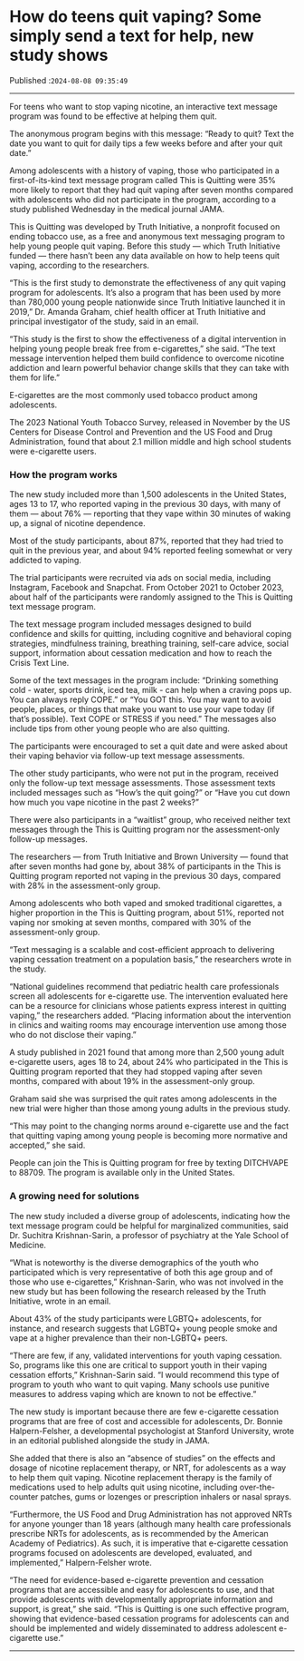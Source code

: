# How do teens quit vaping? Some simply send a text for help, new study shows

Published :`2024-08-08 09:35:49`

---

For teens who want to stop vaping nicotine, an interactive text message program was found to be effective at helping them quit.

The anonymous program begins with this message: “Ready to quit? Text the date you want to quit for daily tips a few weeks before and after your quit date.”

Among adolescents with a history of vaping, those who participated in a first-of-its-kind text message program called This is Quitting were 35% more likely to report that they had quit vaping after seven months compared with adolescents who did not participate in the program, according to a study published Wednesday in the medical journal JAMA.

This is Quitting was developed by Truth Initiative, a nonprofit focused on ending tobacco use, as a free and anonymous text messaging program to help young people quit vaping. Before this study — which Truth Initiative funded — there hasn’t been any data available on how to help teens quit vaping, according to the researchers.

“This is the first study to demonstrate the effectiveness of any quit vaping program for adolescents. It’s also a program that has been used by more than 780,000 young people nationwide since Truth Initiative launched it in 2019,” Dr. Amanda Graham, chief health officer at Truth Initiative and principal investigator of the study, said in an email.

“This study is the first to show the effectiveness of a digital intervention in helping young people break free from e-cigarettes,” she said. “The text message intervention helped them build confidence to overcome nicotine addiction and learn powerful behavior change skills that they can take with them for life.”

E-cigarettes are the most commonly used tobacco product among adolescents.

The 2023 National Youth Tobacco Survey, released in November by the US Centers for Disease Control and Prevention and the US Food and Drug Administration, found that about 2.1 million middle and high school students were e-cigarette users.

### How the program works

The new study included more than 1,500 adolescents in the United States, ages 13 to 17, who reported vaping in the previous 30 days, with many of them — about 76% — reporting that they vape within 30 minutes of waking up, a signal of nicotine dependence.

Most of the study participants, about 87%, reported that they had tried to quit in the previous year, and about 94% reported feeling somewhat or very addicted to vaping.

The trial participants were recruited via ads on social media, including Instagram, Facebook and Snapchat. From October 2021 to October 2023, about half of the participants were randomly assigned to the This is Quitting text message program.

The text message program included messages designed to build confidence and skills for quitting, including cognitive and behavioral coping strategies, mindfulness training, breathing training, self-care advice, social support, information about cessation medication and how to reach the Crisis Text Line.

Some of the text messages in the program include: “Drinking something cold - water, sports drink, iced tea, milk - can help when a craving pops up. You can always reply COPE.” or “You GOT this. You may want to avoid people, places, or things that make you want to use your vape today (if that’s possible). Text COPE or STRESS if you need.” The messages also include tips from other young people who are also quitting.

The participants were encouraged to set a quit date and were asked about their vaping behavior via follow-up text message assessments.

The other study participants, who were not put in the program, received only the follow-up text message assessments. Those assessment texts included messages such as “How’s the quit going?” or “Have you cut down how much you vape nicotine in the past 2 weeks?”

There were also participants in a “waitlist” group, who received neither text messages through the This is Quitting program nor the assessment-only follow-up messages.

The researchers — from Truth Initiative and Brown University — found that after seven months had gone by, about 38% of participants in the This is Quitting program reported not vaping in the previous 30 days, compared with 28% in the assessment-only group.

Among adolescents who both vaped and smoked traditional cigarettes, a higher proportion in the This is Quitting program, about 51%, reported not vaping nor smoking at seven months, compared with 30% of the assessment-only group.

“Text messaging is a scalable and cost-efficient approach to delivering vaping cessation treatment on a population basis,” the researchers wrote in the study.

“National guidelines recommend that pediatric health care professionals screen all adolescents for e-cigarette use. The intervention evaluated here can be a resource for clinicians whose patients express interest in quitting vaping,” the researchers added. “Placing information about the intervention in clinics and waiting rooms may encourage intervention use among those who do not disclose their vaping.”

A study published in 2021 found that among more than 2,500 young adult e-cigarette users, ages 18 to 24, about 24% who participated in the This is Quitting program reported that they had stopped vaping after seven months, compared with about 19% in the assessment-only group.

Graham said she was surprised the quit rates among adolescents in the new trial were higher than those among young adults in the previous study.

“This may point to the changing norms around e-cigarette use and the fact that quitting vaping among young people is becoming more normative and accepted,” she said.

People can join the This is Quitting program for free by texting DITCHVAPE to 88709. The program is available only in the United States.

### A growing need for solutions

The new study included a diverse group of adolescents, indicating how the text message program could be helpful for marginalized communities, said Dr. Suchitra Krishnan-Sarin, a professor of psychiatry at the Yale School of Medicine.

“What is noteworthy is the diverse demographics of the youth who participated which is very representative of both this age group and of those who use e-cigarettes,” Krishnan-Sarin, who was not involved in the new study but has been following the research released by the Truth Initiative, wrote in an email.

About 43% of the study participants were LGBTQ+ adolescents, for instance, and research suggests that LGBTQ+ young people smoke and vape at a higher prevalence than their non-LGBTQ+ peers.

“There are few, if any, validated interventions for youth vaping cessation. So, programs like this one are critical to support youth in their vaping cessation efforts,” Krishnan-Sarin said. “I would recommend this type of program to youth who want to quit vaping. Many schools use punitive measures to address vaping which are known to not be effective.”

The new study is important because there are few e-cigarette cessation programs that are free of cost and accessible for adolescents, Dr. Bonnie Halpern-Felsher, a developmental psychologist at Stanford University, wrote in an editorial published alongside the study in JAMA.

She added that there is also an “absence of studies” on the effects and dosage of nicotine replacement therapy, or NRT, for adolescents as a way to help them quit vaping. Nicotine replacement therapy is the family of medications used to help adults quit using nicotine, including over-the-counter patches, gums or lozenges or prescription inhalers or nasal sprays.

“Furthermore, the US Food and Drug Administration has not approved NRTs for anyone younger than 18 years (although many health care professionals prescribe NRTs for adolescents, as is recommended by the American Academy of Pediatrics). As such, it is imperative that e-cigarette cessation programs focused on adolescents are developed, evaluated, and implemented,” Halpern-Felsher wrote.

“The need for evidence-based e-cigarette prevention and cessation programs that are accessible and easy for adolescents to use, and that provide adolescents with developmentally appropriate information and support, is great,” she said. “This is Quitting is one such effective program, showing that evidence-based cessation programs for adolescents can and should be implemented and widely disseminated to address adolescent e-cigarette use.”

---

